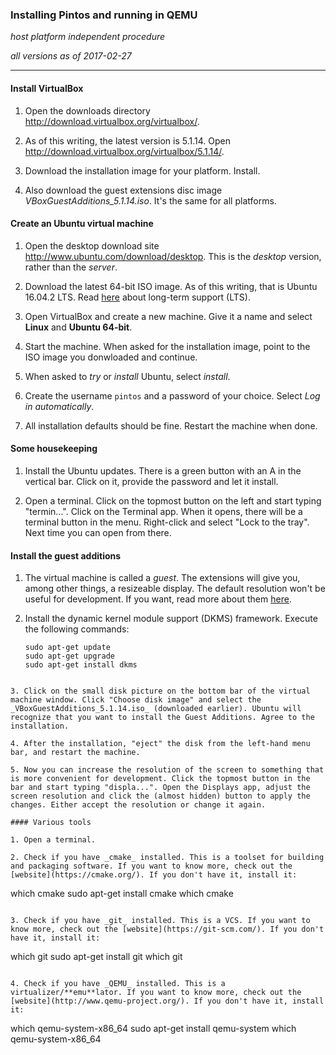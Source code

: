 ### Installing Pintos and running in QEMU

_host platform independent procedure_

_all versions as of 2017-02-27_

* * *

#### Install VirtualBox

1. Open the downloads directory http://download.virtualbox.org/virtualbox/.

2. As of this writing, the latest version is 5.1.14. Open http://download.virtualbox.org/virtualbox/5.1.14/.

3. Download the installation image for your platform. Install.

4. Also download the guest extensions disc image *VBoxGuestAdditions_5.1.14.iso*. It's the same for all platforms.

#### Create an Ubuntu virtual machine

1. Open the desktop download site http://www.ubuntu.com/download/desktop. This is the _desktop_ version, rather than the _server_.

2. Download the latest 64-bit ISO image. As of this writing, that is Ubuntu 16.04.2 LTS. Read [here](https://wiki.ubuntu.com/LTS) about long-term support (LTS).

3. Open VirtualBox and create a new machine. Give it a name and select **Linux** and **Ubuntu 64-bit**.

4. Start the machine. When asked for the installation image, point to the ISO image you donwloaded and continue.

5. When asked to _try_ or _install_ Ubuntu, select _install_.

6. Create the username `pintos` and a password of your choice. Select _Log in automatically_.

7. All installation defaults should be fine. Restart the machine when done.

#### Some housekeeping

1. Install the Ubuntu updates. There is a green button with an A in the vertical bar. Click on it, provide the password and let it install.

2. Open a terminal. Click on the topmost button on the left and start typing "termin...". Click on the Terminal app. When it opens, there will be a terminal button in the menu. Right-click and select "Lock to the tray". Next time you can open from there.

#### Install the guest additions

1. The virtual machine is called a _guest_. The extensions will give you, among other things, a resizeable display. The default resolution won't be useful for development. If you want, read more about them [here](https://www.virtualbox.org/manual/ch04.html).

2. Install the dynamic kernel module support (DKMS) framework. Execute the following commands:

   ```
   sudo apt-get update
   sudo apt-get upgrade
   sudo apt-get install dkms
  ```

3. Click on the small disk picture on the bottom bar of the virtual machine window. Click "Choose disk image" and select the _VBoxGuestAdditions_5.1.14.iso_ (downloaded earlier). Ubuntu will recognize that you want to install the Guest Additions. Agree to the installation.

4. After the installation, "eject" the disk from the left-hand menu bar, and restart the machine.

5. Now you can increase the resolution of the screen to something that is more convenient for development. Click the topmost button in the bar and start typing "displa...". Open the Displays app, adjust the screen resolution and click the (almost hidden) button to apply the changes. Either accept the resolution or change it again.

#### Various tools

1. Open a terminal.

2. Check if you have _cmake_ installed. This is a toolset for building and packaging software. If you want to know more, check out the [website](https://cmake.org/). If you don't have it, install it:

   ```
   which cmake
   sudo apt-get install cmake
   which cmake
   ```

3. Check if you have _git_ installed. This is a VCS. If you want to know more, check out the [website](https://git-scm.com/). If you don't have it, install it:
 
   ```
   which git
   sudo apt-get install git
   which git
   ```
   
4. Check if you have _QEMU_ installed. This is a virtualizer/**emu**lator. If you want to know more, check out the [website](http://www.qemu-project.org/). If you don't have it, install it:

   ```
   which qemu-system-x86_64
   sudo apt-get install qemu-system
   which qemu-system-x86_64
   ```
   
